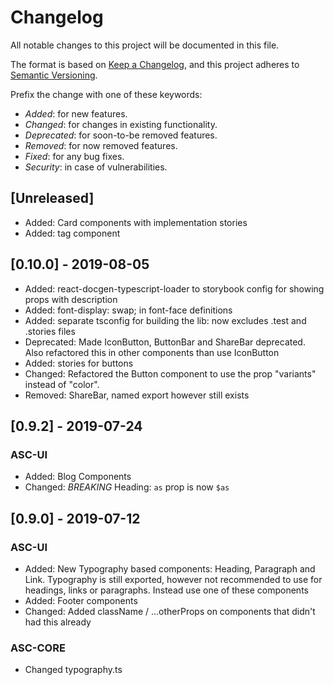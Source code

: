 # Changelog

All notable changes to this project will be documented in this file.

The format is based on [Keep a Changelog](https://keepachangelog.com/en/1.0.0/),
and this project adheres to [Semantic Versioning](https://semver.org/spec/v2.0.0.html).

Prefix the change with one of these keywords:

- *Added*: for new features.
- *Changed*: for changes in existing functionality.
- *Deprecated*: for soon-to-be removed features.
- *Removed*: for now removed features.
- *Fixed*: for any bug fixes.
- *Security*: in case of vulnerabilities.

## [Unreleased]

- Added: Card components with implementation stories 
- Added: tag component

## [0.10.0] - 2019-08-05

- Added: react-docgen-typescript-loader to storybook config for showing props with description
- Added: font-display: swap; in font-face definitions
- Added: separate tsconfig for building the lib: now excludes .test and .stories files
- Deprecated: Made IconButton, ButtonBar and ShareBar deprecated. Also refactored this in other 
  components than use IconButton
- Added: stories for buttons
- Changed: Refactored the Button component to use the prop "variants" instead of "color". 
- Removed: ShareBar, named export however still exists

## [0.9.2] - 2019-07-24

### ASC-UI

- Added: Blog Components
- Changed: *BREAKING* Heading: `as` prop is now `$as`

## [0.9.0] - 2019-07-12

### ASC-UI

- Added: New Typography based components: Heading, Paragraph and Link. Typography is still exported, 
  however not recommended to use for headings, links or paragraphs. Instead use one of these 
  components 
- Added: Footer components
- Changed: Added className / ...otherProps on components that didn't had this already

### ASC-CORE

- Changed typography.ts

